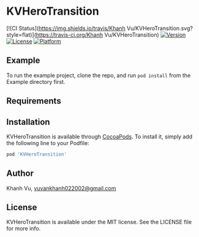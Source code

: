 # KVHeroTransition

[![CI Status](https://img.shields.io/travis/Khanh Vu/KVHeroTransition.svg?style=flat)](https://travis-ci.org/Khanh Vu/KVHeroTransition)
[![Version](https://img.shields.io/cocoapods/v/KVHeroTransition.svg?style=flat)](https://cocoapods.org/pods/KVHeroTransition)
[![License](https://img.shields.io/cocoapods/l/KVHeroTransition.svg?style=flat)](https://cocoapods.org/pods/KVHeroTransition)
[![Platform](https://img.shields.io/cocoapods/p/KVHeroTransition.svg?style=flat)](https://cocoapods.org/pods/KVHeroTransition)

## Example

To run the example project, clone the repo, and run `pod install` from the Example directory first.

## Requirements

## Installation

KVHeroTransition is available through [CocoaPods](https://cocoapods.org). To install
it, simply add the following line to your Podfile:

```ruby
pod 'KVHeroTransition'
```

## Author

Khanh Vu, vuvankhanh022002@gmail.com

## License

KVHeroTransition is available under the MIT license. See the LICENSE file for more info.
